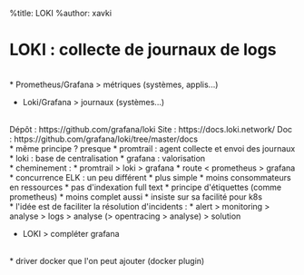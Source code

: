 %title: LOKI
%author: xavki


# LOKI : collecte de journaux de logs


<br>
* Prometheus/Grafana > métriques (systèmes, applis...)


* Loki/Grafana > journaux (systèmes...)

<br>
Dépôt : https://github.com/grafana/loki
Site : https://docs.loki.network/
Doc : https://github.com/grafana/loki/tree/master/docs

<br>
* même principe ? presque
		* promtrail : agent collecte et envoi des journaux
		* loki : base de centralisation
		* grafana : valorisation

<br>
* cheminement :
	* promtrail > loki > grafana
	* route < prometheus > grafana

<br>
* concurrence ELK : un peu différent
		* plus simple
		* moins consommateurs en ressources
			* pas d'indexation full text
		* principe d'étiquettes (comme prometheus)
		* moins complet aussi
		* insiste sur sa facilité pour k8s

<br>
* l'idée est de faciliter la résolution d'incidents : 
		* alert > monitoring > analyse > logs > analyse (> opentracing > analyse) > solution

* LOKI > compléter grafana

<br>
* driver docker que l'on peut ajouter (docker plugin)


